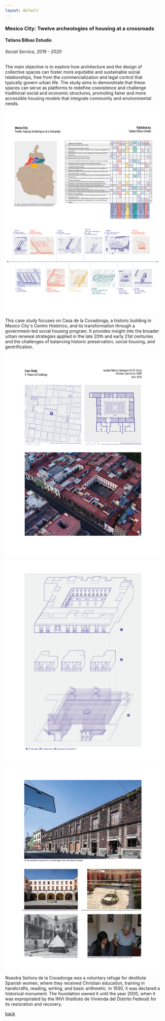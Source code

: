 ```yaml
---
layout: default
---
```


### Mexico City: Twelve archeologies of housing at a crossroads
#### Tatiana Bilbao Estudio 
###### _Social Service, 2019 - 2020_

The main objective is to explore how architecture and the design of collective spaces can foster more equitable and sustainable social relationships, free from the commercialization and legal control that typically govern urban life. The study aims to demonstrate that these spaces can serve as platforms to redefine coexistence and challenge traditional social and economic structures, promoting fairer and more accessible housing models that integrate community and environmental needs.

![image](assets/img/tabilbao/240925_PF_MADE24.jpg)

This case study focuses on Casa de la Covadonga, a historic building in Mexico City's Centro Histórico, and its transformation through a government-led social housing program. It provides insight into the broader urban renewal strategies applied in the late 20th and early 21st centuries and the challenges of balancing historic preservation, social housing, and gentrification.

![image](assets/img/tabilbao/240925_PF_MADE25.jpg)

![image](assets/img/tabilbao/240925_PF_MADE26.jpg)

![image](assets/img/tabilbao/240925_PF_MADE27.jpg)


Nuestra Señora de la Covadonga was a voluntary refuge for destitute Spanish women, where they received Christian education, training in handicrafts, reading, writing, and basic arithmetic.
In 1930, it was declared a historical monument. The foundation owned it until the year 2000, when it was expropriated by the INVI (Instituto de Vivienda del Distrito Federal) for its restoration and recovery.

[back](./)
